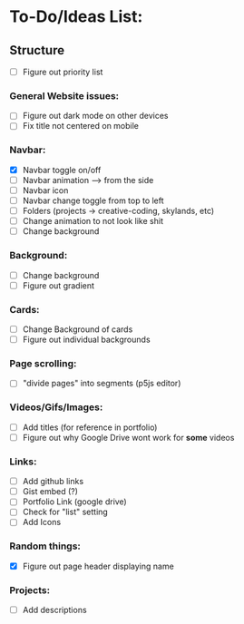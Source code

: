 # To-Do/Ideas List:

## Structure
- [ ] Figure out priority list

### General Website issues:
- [ ] Figure out dark mode on other devices
- [ ] Fix title not centered on mobile

### Navbar:
- [x] Navbar toggle on/off
- [ ] Navbar animation --> from the side
- [ ] Navbar icon
- [ ] Navbar change toggle from top to left
- [ ] Folders (projects -> creative-coding, skylands, etc)
- [ ] Change animation to not look like shit
- [ ] Change background

### Background:
- [ ] Change background
- [ ] Figure out gradient

### Cards:
- [ ] Change Background of cards
- [ ] Figure out individual backgrounds

### Page scrolling:
- [ ] "divide pages" into segments (p5js editor)

### Videos/Gifs/Images:
- [ ] Add titles (for reference in portfolio)
- [ ] Figure out why Google Drive wont work for **some** videos

### Links:
- [ ] Add github links
- [ ] Gist embed (?)
- [ ] Portfolio Link (google drive)
- [ ] Check for "list" setting
- [ ] Add Icons

### Random things:
- [x] Figure out page header displaying name

### Projects:
- [ ] Add descriptions